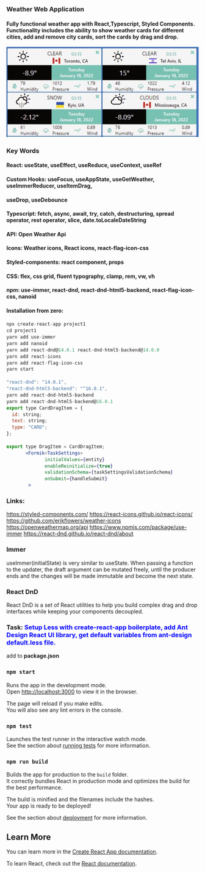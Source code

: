 ### Weather Web Application
#### Fully functional weather app with React,Typescript, Styled Components. Functionality includes the ability to show weather cards for different cities, add and remove city cards, sort the cards by drag and drop.
![alt](./src/assets/WeatherApp.jpg)
### Key Words
#### React: useState, useEffect, useReduce, useContext, useRef
#### Custom Hooks: useFocus, useAppState, useGetWeather, useImmerReducer, useItemDrag, 
#### useDrop, useDebounce
#### Typescript: fetch, async, await, try, catch, destructuring, spread operator, rest operator, slice, date.toLocaleDateString
#### API: Open Weather Api
#### Icons: Weather icons, React icons, react-flag-icon-css
#### Styled-components: react component, props
#### CSS: flex, css grid, fluent typography, clamp, rem, vw, vh
#### npm: use-immer, react-dnd, react-dnd-html5-backend, react-flag-icon-css, nanoid
#### Installation from zero:
```jsx
npx create-react-app project1
cd project1
yarn add use-immer
yarn add nanoid
yarn add react-dnd@14.0.1 react-dnd-html5-backend@14.0.0
yarn add react-icons
yarn add react-flag-icon-css
yarn start

"react-dnd": "14.0.1",
"react-dnd-html5-backend": "^16.0.1",
yarn add react-dnd-html5-backend
yarn add react-dnd-html5-backend@16.0.1
export type CardDragItem = {
  id: string;
  text: string;
  type: "CARD";
};

export type DragItem = CardDragItem;
       <Formik<TaskSettings>
              initialValues={entity}
              enableReinitialize={true}
              validationSchema={taskSettingsValidationSchema}
              onSubmit={handleSubmit}
        >
```
### Links:
https://styled-components.com/
https://react-icons.github.io/react-icons/
https://github.com/erikflowers/weather-icons
https://openweathermap.org/api
https://www.npmjs.com/package/use-immer
https://react-dnd.github.io/react-dnd/about
### Immer
useImmer(initialState) is very similar to useState. When passing a function to the updater, the draft argument can be mutated freely, until the producer ends and the changes will be made immutable and become the next state.

### React DnD
React DnD is a set of React utilities to help you build complex drag and drop interfaces while keeping your components decoupled.

### Task: <span style="color:blue"> Setup Less with create-react-app boilerplate, add Ant Design React UI library, get default variables from ant-design default.less file.</span>

add to **package.json**

### `npm start`

Runs the app in the development mode.\
Open [http://localhost:3000](http://localhost:3000) to view it in the browser.

The page will reload if you make edits.\
You will also see any lint errors in the console.

### `npm test`

Launches the test runner in the interactive watch mode.\
See the section about [running tests](https://facebook.github.io/create-react-app/docs/running-tests) for more information.

### `npm run build`

Builds the app for production to the `build` folder.\
It correctly bundles React in production mode and optimizes the build for the best performance.

The build is minified and the filenames include the hashes.\
Your app is ready to be deployed!

See the section about [deployment](https://facebook.github.io/create-react-app/docs/deployment) for more information.

## Learn More

You can learn more in the [Create React App documentation](https://facebook.github.io/create-react-app/docs/getting-started).

To learn React, check out the [React documentation](https://reactjs.org/).
